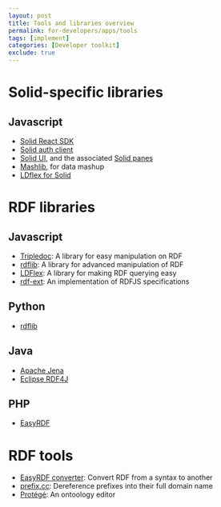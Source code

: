 ```yaml
---
layout: post
title: Tools and libraries overview
permalink: for-developers/apps/tools
tags: [implement]
categories: [Developer toolkit]
exclude: true
---
```


# Solid-specific libraries

## Javascript

- [Solid React SDK](https://github.com/inrupt/solid-react-sdk)
- [Solid auth client](https://github.com/solid/solid-auth-client)
- [Solid UI](https://github.com/solid/solid-ui), and the associated [Solid panes](https://github.com/solid/solid-panes)
- [Mashlib](https://github.com/solid/mashlib), for data mashup
- [LDflex for Solid](https://github.com/solid/query-ldflex)

# RDF libraries

## Javascript

- [Tripledoc](https://vincenttunru.gitlab.io/tripledoc/): A library for easy manipulation on RDF
- [rdflib](https://github.com/linkeddata/rdflib.js/): A library for advanced manipulation of RDF
- [LDFlex](https://rubenverborgh.github.io/LDflex/): A library for making RDF querying easy
- [rdf-ext](https://github.com/rdf-ext/rdf-ext): An implementation of RDFJS specifications

## Python

- [rdflib](https://rdflib.readthedocs.io/en/stable/)

## Java

- [Apache Jena](https://jena.apache.org/)
- [Eclipse RDF4J](https://rdf4j.eclipse.org/)

## PHP

- [EasyRDF](http://www.easyrdf.org/)

# RDF tools

- [EasyRDF converter](http://www.easyrdf.org/converter): Convert RDF from a syntax to another
- [prefix.cc](http://prefix.cc): Dereference prefixes into their full domain name
- [Protégé](https://protege.stanford.edu): An ontoology editor
